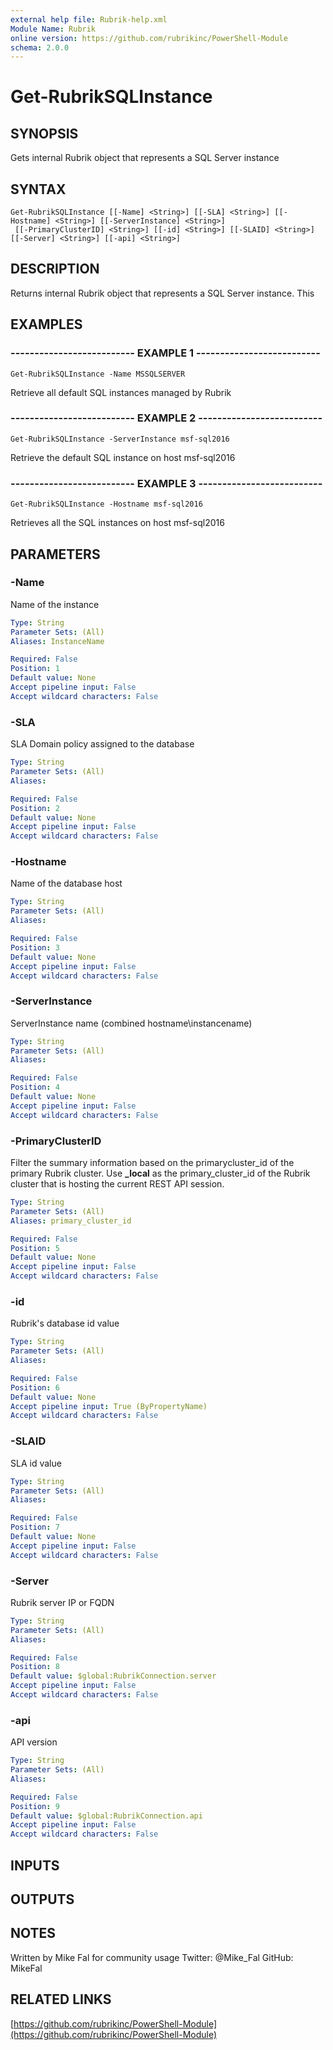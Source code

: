 ```yaml
---
external help file: Rubrik-help.xml
Module Name: Rubrik
online version: https://github.com/rubrikinc/PowerShell-Module
schema: 2.0.0
---
```


# Get-RubrikSQLInstance

## SYNOPSIS
Gets internal Rubrik object that represents a SQL Server instance

## SYNTAX

```
Get-RubrikSQLInstance [[-Name] <String>] [[-SLA] <String>] [[-Hostname] <String>] [[-ServerInstance] <String>]
 [[-PrimaryClusterID] <String>] [[-id] <String>] [[-SLAID] <String>] [[-Server] <String>] [[-api] <String>]
```

## DESCRIPTION
Returns internal Rubrik object that represents a SQL Server instance.
This

## EXAMPLES

### -------------------------- EXAMPLE 1 --------------------------
```
Get-RubrikSQLInstance -Name MSSQLSERVER
```

Retrieve all default SQL instances managed by Rubrik

### -------------------------- EXAMPLE 2 --------------------------
```
Get-RubrikSQLInstance -ServerInstance msf-sql2016
```

Retrieve the default SQL instance on host msf-sql2016

### -------------------------- EXAMPLE 3 --------------------------
```
Get-RubrikSQLInstance -Hostname msf-sql2016
```

Retrieves all the SQL instances on host msf-sql2016

## PARAMETERS

### -Name
Name of the instance

```yaml
Type: String
Parameter Sets: (All)
Aliases: InstanceName

Required: False
Position: 1
Default value: None
Accept pipeline input: False
Accept wildcard characters: False
```

### -SLA
SLA Domain policy assigned to the database

```yaml
Type: String
Parameter Sets: (All)
Aliases: 

Required: False
Position: 2
Default value: None
Accept pipeline input: False
Accept wildcard characters: False
```

### -Hostname
Name of the database host

```yaml
Type: String
Parameter Sets: (All)
Aliases: 

Required: False
Position: 3
Default value: None
Accept pipeline input: False
Accept wildcard characters: False
```

### -ServerInstance
ServerInstance name (combined hostname\instancename)

```yaml
Type: String
Parameter Sets: (All)
Aliases: 

Required: False
Position: 4
Default value: None
Accept pipeline input: False
Accept wildcard characters: False
```

### -PrimaryClusterID
Filter the summary information based on the primarycluster_id of the primary Rubrik cluster.
Use **_local** as the primary_cluster_id of the Rubrik cluster that is hosting the current REST API session.

```yaml
Type: String
Parameter Sets: (All)
Aliases: primary_cluster_id

Required: False
Position: 5
Default value: None
Accept pipeline input: False
Accept wildcard characters: False
```

### -id
Rubrik's database id value

```yaml
Type: String
Parameter Sets: (All)
Aliases: 

Required: False
Position: 6
Default value: None
Accept pipeline input: True (ByPropertyName)
Accept wildcard characters: False
```

### -SLAID
SLA id value

```yaml
Type: String
Parameter Sets: (All)
Aliases: 

Required: False
Position: 7
Default value: None
Accept pipeline input: False
Accept wildcard characters: False
```

### -Server
Rubrik server IP or FQDN

```yaml
Type: String
Parameter Sets: (All)
Aliases: 

Required: False
Position: 8
Default value: $global:RubrikConnection.server
Accept pipeline input: False
Accept wildcard characters: False
```

### -api
API version

```yaml
Type: String
Parameter Sets: (All)
Aliases: 

Required: False
Position: 9
Default value: $global:RubrikConnection.api
Accept pipeline input: False
Accept wildcard characters: False
```

## INPUTS

## OUTPUTS

## NOTES
Written by Mike Fal for community usage
Twitter: @Mike_Fal
GitHub: MikeFal

## RELATED LINKS

[https://github.com/rubrikinc/PowerShell-Module](https://github.com/rubrikinc/PowerShell-Module)

